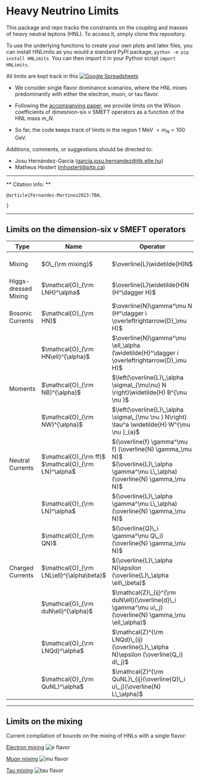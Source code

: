 # Heavy Neutrino Limits

This package and repo tracks the constraints on the coupling and masses of heavy neutral leptons (HNL). To access it, simply clone this repository. 

To use the underlying functions to create your own plots and latex files, you can install HNLimits as you would a standard PyPI package, ``python -m pip install HNLimits``. You can then import it in your Python script ``import HNLimits``.

All limits are kept track in this [![Google Spreadsheets](https://img.shields.io/badge/Google_Sheets-Database-brightgreen.svg)](https://docs.google.com/spreadsheets/d/1p_fslIlThKMOThGl4leporUsogq9TmgXwILntUZOscg/edit?usp=sharing)

* We consider single flavor dominance scenarios, where the HNL mixes predominantly with either the electron, muon, or tau flavor. 

* Following the [accompanying paper](www.arxiv.org/abs/XXXXXXX), we provide limits on the Wilson coefficients of dimesnion-six $\nu$ SMEFT operators as a function of the HNL mass $m\_{N}$.

* So far, the code keeps track of limits in the region 1 MeV $< m_{N} < 100$ GeV.

Additions, comments, or suggestions should be directed to:
* Josu Hernández-García (garcia.josu.hernandez@ttk.elte.hu)
* Matheus Hostert (mhostert@pitp.ca)

--- 
** Citation info: **

```
@article{Fernandez-Martinez2023:TBA, 

}
```
---
## Limits on the dimension-six $\nu$ SMEFT operators

| Type                 | Name                                      | Operator                                                                                              | Notebook                               | Figure                                                                                                                                                                                                                                                                                                                                                 |
|----------------------|-------------------------------------------|-------------------------------------------------------------------------------------------------------|----------------------------------------|--------------------------------------------------------------------------------------------------------------------------------------------------------------------------------------------------------------------------------------------------------------------------------------------------------------------------------------------------------|
| Mixing               | $O\_{\rm mixing}$                                        | $\overline{L}\widetilde{H}N$                                                                              | ``0_mixing.ipynb``                     | [electron](https://github.com/mhostert/N-SMEFT-Limits/blob/main/plots/mixing/UeN_majorana.pdf)  <br />  [muon](https://github.com/mhostert/N-SMEFT-Limits/blob/main/plots/mixing/UmuN_majorana.pdf)  <br />  [tau](https://github.com/mhostert/N-SMEFT-Limits/blob/main/plots/mixing/UtauN_majorana.pdf) |
| Higgs-dressed Mixing | $\mathcal{O}_{\rm LNH}^\alpha$            | $\overline{L}\widetilde{H}N (H^\dagger H)$                                                                | ``1_NSMEFT_LHN.ipynb``                 | [electron]()  <br />  [muon]()  <br />  [tau]()                                                                                                                                                                                                                                                          |
| Bosonic Currents     | $\mathcal{O}_{\rm HN}$                    | $\overline{N}\gamma^\mu N (H^\dagger i \overleftrightarrow{D}_\mu H)$                                 | ``2_NSMEFT_bosonic_NC.ipynb``          | [Bosonic NC]()                                                                                                                                                                                                                                                                                                                                         |
|                      | $\mathcal{O}_{\rm HN\ell}^{\alpha}$       | $\overline{N}\gamma^\mu \ell_\alpha (\widetilde{H}^\dagger i \overleftrightarrow{D}_\mu H)$               | ``3_NSMEFT_bosonic_CC.ipynb``          | [Bosonic CC]()                                                                                                                                                                                                                                                                                                                                         |
| Moments              | $\mathcal{O}_{\rm NB}^{\alpha}$             | $\left(\overline{L}\_\alpha \sigma\_{\mu\nu} N \right)\widetilde{H} B^{\mu \nu }$                        | ``4_NSMEFT_moment_NB.ipynb``           | [Moment hypercharge]()                                                                                                                                                                                                                                                                                                                                 |
|                      | $\mathcal{O}_{\rm NW}^{\alpha}$             | $\left(\overline{L}\_\alpha \sigma\_{\mu \nu } N\right) \tau^a \widetilde{H} W^{\mu \nu }_{a}$               | ``5_NSMEFT_moment_NW.ipynb``           | [Moment W]()                                                                                                                                                                                                                                                                                                                                           |
| Neutral Currents     | $\mathcal{O}_{\rm ff}$  <br />  $\mathcal{O}_{\rm LN}^\alpha$   | $(\overline{f} \gamma^\mu f) (\overline{N} \gamma_\mu N)$ <br /> $(\overline{L}\_\alpha \gamma^\mu L\_\alpha) (\overline{N} \gamma_\mu N)$                                            | ``6_NSMEFT_4fermion_NC_ff.ipynb``      | [Four fermion ff]()                                                                                                                                                                                                                                                                                                                                    |
|                      | $\mathcal{O}_{\rm LN}^\alpha$             | $(\overline{L}\_\alpha \gamma^\mu L\_\alpha) (\overline{N} \gamma_\mu N)$                               | ``7_NSMEFT_4fermion_NC_LN.ipynb``      | [Four fermion LN]()                                                                                                                                                                                                                                                                                                                                    |
|                      | $\mathcal{O}_{\rm QN}$                    | $(\overline{Q}\_i \gamma^\mu Q\_i) (\overline{N} \gamma_\mu N)$                | ``8_NSMEFT_4fermion_NC_QN.ipynb``      | [Four fermion QN]()                                                                                                                                                                                                                                                                                                                                    |
| Charged Currents     | $\mathcal{O}_{\rm LNL\ell}^{\alpha\beta}$ | $(\overline{L}\_\alpha N)\epsilon (\overline{L}\_\alpha \ell\_\beta)$                                    | ``9_NSMEFT_4fermion_CC_LNLell.ipynb``  | [Four fermion LNLell]()                                                                                                                                                                                                                                                                                                                                |
|                      | $\mathcal{O}_{\rm duN\ell}^{\alpha}$      | $\mathcal{Z}\_{ij}^{\rm duN\ell}(\overline{d}\_i \gamma^\mu u\_j) (\overline{N} \gamma_\mu \ell_\alpha)$ | ``10_NSMEFT_4fermion_CC_duNell.ipynb`` | [Four fermion duNell]()                                                                                                                                                                                                                                                                                                                                |
|                      | $\mathcal{O}_{\rm LNQd}^\alpha$           | $\mathcal{Z}^{\rm LNQd}\_{ij} (\overline{L}\_\alpha N)\epsilon (\overline{Q_i} d\_j)$                    | ``11_NSMEFT_4fermion_CC_LNQd.ipynb``   | [Four fermion LNQd]()                                                                                                                                                                                                                                                                                                                                  |
|                      | $\mathcal{O}_{\rm QuNL}^\alpha$           | $\mathcal{Z}^{\rm QuNL}\_{ij}(\overline{Q}\_i u\_j)(\overline{N} L\_\alpha)$                              | ``12_NSMEFT_4fermion_CC_QuNL.ipynb``   | [Four fermion QuNL]()                                                                                                                                                                                                                                                                                                                                  |


---
## Limits on the mixing

Current compilation of bounds on the mixing of HNLs with a single flavor:


[Electron mixing](https://raw.githubusercontent.com/mhostert/N-SMEFT-Limits/main/plots/mixing/UeN_majorana.png)
![e flavor](https://raw.githubusercontent.com/mhostert/N-SMEFT-Limits/main/plots/mixing/UeN_majorana.png)

[Muon mixing](https://raw.githubusercontent.com/mhostert/N-SMEFT-Limits/main/plots/mixing/UmuN_majorana.png)
![mu flavor](https://raw.githubusercontent.com/mhostert/N-SMEFT-Limits/main/plots/mixing/UmuN_majorana.png)

[Tau mixing](https://raw.githubusercontent.com/mhostert/N-SMEFT-Limits/main/plots/mixing/UtauN_majorana.png)
![tau flavor](https://raw.githubusercontent.com/mhostert/N-SMEFT-Limits/main/plots/mixing/UtauN_majorana.png)
